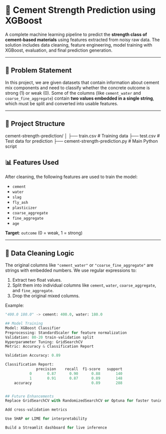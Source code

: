# 🧱 Cement Strength Prediction using XGBoost

A complete machine learning pipeline to predict the **strength class of cement-based materials** using features extracted from noisy raw data. The solution includes data cleaning, feature engineering, model training with XGBoost, evaluation, and final prediction generation.

---

## 📌 Problem Statement

In this project, we are given datasets that contain information about cement mix components and need to classify whether the concrete outcome is strong (1) or weak (0). Some of the columns (like `cement_water` and `coarse_fine_aggregate`) contain **two values embedded in a single string**, which must be split and converted into usable features.

---

## 📂 Project Structure

cement-strength-prediction/
│
├── train.csv # Training data
├── test.csv # Test data for prediction
├── cement-strength-prediction.py # Main Python script


## 📊 Features Used

After cleaning, the following features are used to train the model:

- `cement`
- `water`
- `slag`
- `fly_ash`
- `plasticizer`
- `coarse_aggregate`
- `fine_aggregate`
- `age`

**Target**: `outcome` (0 = weak, 1 = strong)

---

## 🧹 Data Cleaning Logic

The original columns like `"cement_water"` or `"coarse_fine_aggregate"` are strings with embedded numbers. We use regular expressions to:

1. Extract two float values.
2. Split them into individual columns like `cement`, `water`, `coarse_aggregate`, and `fine_aggregate`.
3. Drop the original mixed columns.

Example:
```python
"400.0 180.0" -> cement: 400.0, water: 180.0

## Model Training
Model: XGBoost Classifier
Preprocessing: StandardScaler for feature normalization
Validation: 80-20 train-validation split
Hyperparameter Tuning: GridSearchCV
Metric: Accuracy & Classification Report

Validation Accuracy: 0.89

Classification Report:
              precision    recall  f1-score   support
           0       0.87      0.90      0.88       140
           1       0.91      0.87      0.89       148
    accuracy                           0.89       288


## Future Enhancements
Replace GridSearchCV with RandomizedSearchCV or Optuna for faster tuning

Add cross-validation metrics

Use SHAP or LIME for interpretability

Build a Streamlit dashboard for live inference

